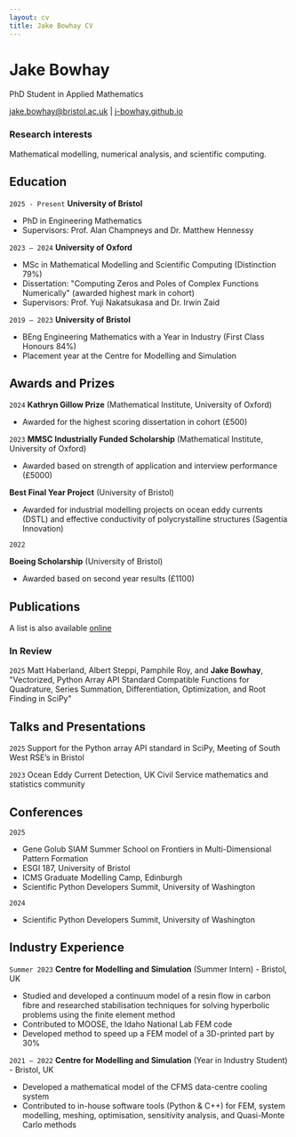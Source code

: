 ```yaml
---
layout: cv
title: Jake Bowhay CV
---
```

# Jake Bowhay
PhD Student in Applied Mathematics

<div id="webaddress">
<a href="mailto:jake.bowhay@bristol.ac.uk">jake.bowhay@bristol.ac.uk</a> |
<a href="https://j-bowhay.github.io/">j-bowhay.github.io</a>
</div>


### Research interests

Mathematical modelling, numerical analysis, and scientific computing.

## Education

`2025 - Present`
__University of Bristol__
- PhD in Engineering Mathematics
- Supervisors: Prof. Alan Champneys and Dr. Matthew Hennessy

`2023 – 2024`
__University of Oxford__
- MSc in Mathematical Modelling and Scientific Computing (Distinction 79%)
- Dissertation: "Computing Zeros and Poles of Complex Functions Numerically" (awarded highest mark in cohort)
- Supervisors: Prof. Yuji Nakatsukasa and Dr. Irwin Zaid

`2019 – 2023`
__University of Bristol__
-  BEng Engineering Mathematics with a Year in Industry (First Class Honours 84%)
- Placement year at the Centre for Modelling and Simulation



## Awards and Prizes

`2024`
__Kathryn Gillow Prize__ (Mathematical Institute, University of Oxford)
- Awarded for the highest scoring dissertation in cohort (£500)

`2023`
__MMSC Industrially Funded Scholarship__ (Mathematical Institute, University of Oxford)
- Awarded based on strength of application and interview performance (£5000)

__Best Final Year Project__ (University of Bristol)
- Awarded for industrial modelling projects on ocean eddy currents (DSTL) and effective conductivity of polycrystalline structures (Sagentia Innovation)

`2022`

__Boeing Scholarship__ (University of Bristol)
- Awarded based on second year results (£1100)



## Publications

A list is also available [online](https://scholar.google.com/citations?user=-lX3l3AAAAAJ&hl=en)

### In Review

`2025`
Matt Haberland, Albert Steppi, Pamphile Roy, and __Jake Bowhay__, "Vectorized, Python Array
API Standard Compatible Functions for Quadrature, Series Summation, Differentiation,
Optimization, and Root Finding in SciPy"

## Talks and Presentations

`2025`
Support for the Python array API standard in SciPy, Meeting of South West RSE’s in Bristol

`2023`
Ocean Eddy Current Detection, UK Civil Service mathematics and statistics community

## Conferences

`2025`
- Gene Golub SIAM Summer School on Frontiers in Multi-Dimensional Pattern Formation
- ESGI 187, University of Bristol
- ICMS Graduate Modelling Camp, Edinburgh
- Scientific Python Developers Summit, University of Washington

`2024`
- Scientific Python Developers Summit, University of Washington

## Industry Experience

`Summer 2023`
__Centre for Modelling and Simulation__ (Summer Intern) -  Bristol, UK
- Studied and developed a continuum model of a resin flow in carbon fibre and researched stabilisation techniques for solving hyperbolic problems using the finite element method
- Contributed to MOOSE, the Idaho National Lab FEM code
- Developed method to speed up a FEM model of a 3D-printed part by 30%

`2021 – 2022`
__Centre for Modelling and Simulation__ (Year in Industry Student) - Bristol, UK
- Developed a mathematical model of the CFMS data-centre cooling system
- Contributed to in-house software tools (Python \& C++) for FEM, system modelling, meshing, optimisation, sensitivity analysis, and Quasi-Monte Carlo methods